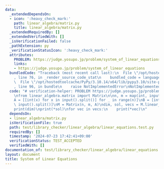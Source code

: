 ```yaml
---
data:
  _extendedDependsOn:
  - icon: ':heavy_check_mark:'
    path: linear_algebra/matrix.py
    title: linear_algebra/matrix.py
  _extendedRequiredBy: []
  _extendedVerifiedWith: []
  _isVerificationFailed: false
  _pathExtension: py
  _verificationStatusIcon: ':heavy_check_mark:'
  attributes:
    PROBLEM: https://judge.yosupo.jp/problem/system_of_linear_equations
    links:
    - https://judge.yosupo.jp/problem/system_of_linear_equations
  bundledCode: "Traceback (most recent call last):\n  File \"/opt/hostedtoolcache/PyPy/3.10.14/x64/lib/pypy3.10/site-packages/onlinejudge_verify/documentation/build.py\"\
    , line 76, in _render_source_code_stat\n    bundled_code = language.bundle(\n\
    \  File \"/opt/hostedtoolcache/PyPy/3.10.14/x64/lib/pypy3.10/site-packages/onlinejudge_verify/languages/python.py\"\
    , line 96, in bundle\n    raise NotImplementedError\nNotImplementedError\n"
  code: "# verification-helper: PROBLEM https://judge.yosupo.jp/problem/system_of_linear_equations\n\
    \nfrom linear_algebra.matrix import Matrix\n\nn, m = map(int, input().split())\n\
    A = [[int(x) for x in input().split()] for _ in range(n)]\nB = [int(x) for x in\
    \ input().split()]\nM = Matrix(n, m, A)\ndim, sol, vecs = M.linear_equations(B)\n\
    print(dim)\nprint(*sol)\nfor vec in vecs:\n    print(*vec)\n"
  dependsOn:
  - linear_algebra/matrix.py
  isVerificationFile: true
  path: test/library_checker/linear_algebra/linear_equations.test.py
  requiredBy: []
  timestamp: '2024-07-23 17:42:41+09:00'
  verificationStatus: TEST_ACCEPTED
  verifiedWith: []
documentation_of: test/library_checker/linear_algebra/linear_equations.test.py
layout: document
title: System of Linear Equations
---
```


